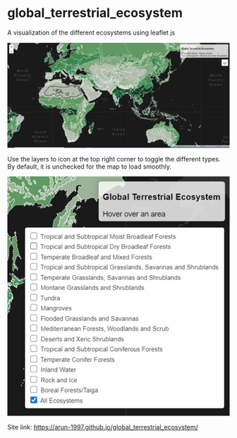 # global_terrestrial_ecosystem
A visualization of the different ecosystems using leaflet js

![Alt text](screenshots/screenshot_1.jpg?raw=true "Title")


Use the layers to icon at the top right corner to toggle the different types. By default, it is unchecked for the map to load smoothly.


![Alt text](screenshots/screenshot_2.jpg?raw=true "Title")


Site link: https://arun-1997.github.io/global_terrestrial_ecosystem/
